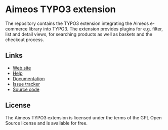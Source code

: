 # Aimeos TYPO3 extension

The repository contains the TYPO3 extension integrating the Aimeos e-commerce
library into TYPO3. The extension provides plugins for e.g. filter, list and
detail views, for searching products as well as baskets and the checkout process.

## Links

* [Web site](http://www.aimeos.org/)
* [Help](http://help.aimeos.org/)
* [Documentation](http://docs.aimeos.org/TYPO3)
* [Issue tracker](https://github.com/aimeos/aimeos-typo3/issues)
* [Source code](https://github.com/aimeos/aimeos-typo3/tree/1.x)

## License

The Aimeos TYPO3 extension is licensed under the terms of the GPL Open Source
license and is available for free.
